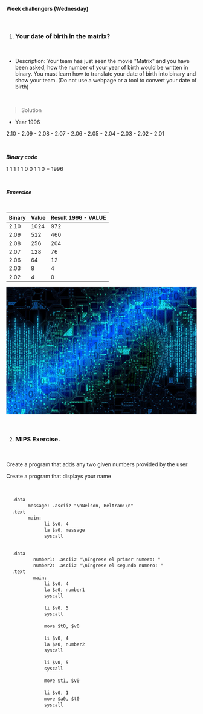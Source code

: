 **Week challengers (Wednesday)**

<br>

1. ### Your date of birth in the matrix?
<br>

- Description: Your team has just seen the movie "Matrix" and you have been asked, how the number of your year of birth would be written in binary. You must learn how to translate your date of birth into binary and show your team. (Do not use a webpage or a tool to convert your date of birth)

<br>

>Solution

- Year 1996

2.10 - 2.09 - 2.08 - 2.07 - 2.06 - 2.05 - 2.04 - 2.03 - 2.02 - 2.01

<br>

***Binary code***

  1 1 1 1 1 0 0 1 1 0 = 1996

<br>

***Excersice***

<br>

| Binary      | Value       | Result 1996 - VALUE    
| ----------- | ----------- | -----------
| 2.10        | 1024        | 972
| 2.09        | 512         | 460
| 2.08        | 256         | 204
| 2.07        | 128         | 76
| 2.06        | 64          | 12
| 2.03        | 8           | 4
| 2.02        | 4           | 0

![Binary code!](binary-code-4437421_640.jpg)

<br>

2. ### MIPS Exercise.

<br>

Create a program that adds any two given numbers provided by the user

Create a program that displays your name

<br>

```
  .data
        message: .asciiz "\nNelson, Beltran!\n"
  .text
        main:
              li $v0, 4
              la $a0, message
              syscall
```

```

  .data
	      number1: .asciiz "\nIngrese el primer numero: "
	      number2: .asciiz "\nIngrese el segundo numero: "
  .text
	      main:
              li $v0, 4
              la $a0, number1
              syscall

              li $v0, 5
              syscall

              move $t0, $v0

              li $v0, 4
              la $a0, number2
              syscall

              li $v0, 5
              syscall

              move $t1, $v0

              li $v0, 1
              move $a0, $t0
              syscall

```
